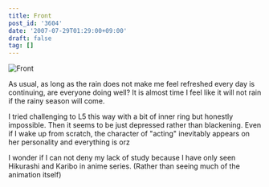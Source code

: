 ```yaml
---
title: Front
post_id: '3604'
date: '2007-07-29T01:29:00+09:00'
draft: false
tag: []
---
```


![Front](/image/misc/L2_s.jpg)

As usual, as long as the rain does not make me feel refreshed every day is continuing, are everyone doing well? It is almost time I feel like it will not rain if the rainy season will come.

I tried challenging to L5 this way with a bit of inner ring but honestly impossible. Then it seems to be just depressed rather than blackening. Even if I wake up from scratch, the character of "acting" inevitably appears on her personality and everything is orz

I wonder if I can not deny my lack of study because I have only seen Hikurashi and Karibo in anime series. (Rather than seeing much of the animation itself)
